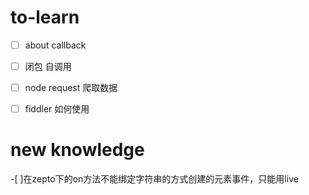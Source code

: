 to-learn
============
- [ ] about callback
- [ ] 闭包 自调用
- [ ] node request 爬取数据
- [ ] fiddler 如何使用


new knowledge
============
-[ ]在zepto下的on方法不能绑定字符串的方式创建的元素事件，只能用live